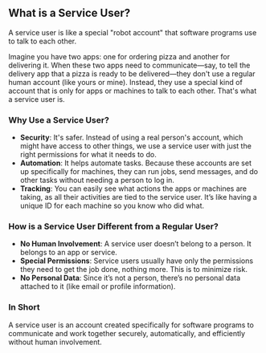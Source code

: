 ## What is a Service User?
A service user is like a special "robot account" that software programs use to talk to each other.

Imagine you have two apps: one for ordering pizza and another for delivering it. When these two apps need to communicate—say, to tell the delivery app that a pizza is ready to be delivered—they don't use a regular human account (like yours or mine). Instead, they use a special kind of account that is only for apps or machines to talk to each other. That's what a service user is.

### Why Use a Service User?
- **Security**: It's safer. Instead of using a real person's account, which might have access to other things, we use a service user with just the right permissions for what it needs to do.
- **Automation**: It helps automate tasks. Because these accounts are set up specifically for machines, they can run jobs, send messages, and do other tasks without needing a person to log in.
- **Tracking**: You can easily see what actions the apps or machines are taking, as all their activities are tied to the service user. It’s like having a unique ID for each machine so you know who did what.

### How is a Service User Different from a Regular User?

- **No Human Involvement**: A service user doesn’t belong to a person. It belongs to an app or service.
- **Special Permissions**: Service users usually have only the permissions they need to get the job done, nothing more. This is to minimize risk.
- **No Personal Data**: Since it’s not a person, there’s no personal data attached to it (like email or profile information).

### In Short
A service user is an account created specifically for software programs to communicate and work together securely, automatically, and efficiently without human involvement.